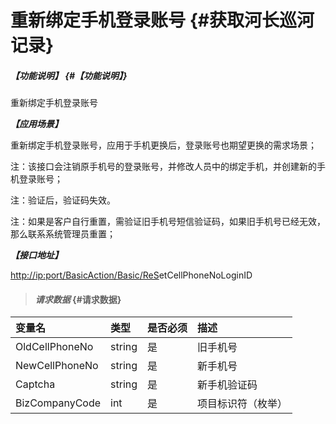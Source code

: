 # 重新绑定手机登录账号 {#获取河长巡河记录}

##### _【功能说明】_ {#【功能说明】}

重新绑定手机登录账号

_**【应用场景】**_

重新绑定手机登录账号，应用于手机更换后，登录账号也期望更换的需求场景；

注：该接口会注销原手机号的登录账号，并修改人员中的绑定手机，并创建新的手机登录账号；

注：验证后，验证码失效。

注：如果是客户自行重置，需验证旧手机号短信验证码，如果旧手机号已经无效，那么联系系统管理员重置；

_**【接口地址】**_

[http://ip:port/BasicAction/](http://ip:port/HMQuery/PatrolRiver/GetPatrolRivers)[Basic](http://ip:port/HMQuery/PatrolRiver/GetPatrolRivers)[/ReS](http://ip:port/HMQuery/PatrolRiver/GetPatrolRivers)etCellPhoneNoLoginID

> #### _请求数据_ {#请求数据}

| 变量名 | 类型 | 是否必须 | 描述 |
| :--- | :--- | :--- | :--- |
| OldCellPhoneNo | string | 是 | 旧手机号 |
| NewCellPhoneNo | string | 是 | 新手机号 |
| Captcha | string | 是 | 新手机验证码 |
| BizCompanyCode | int | 是 | 项目标识符（枚举） |



